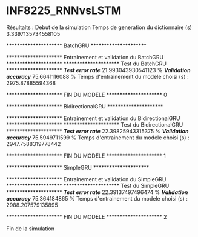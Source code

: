 # INF8225_RNNvsLSTM 

Résultalts :
Debut de la simulation
Temps de generation du dictionnaire (s)  3.3397135734558105

*********************  BatchGRU  *********************

********************* Entrainement et validation du  BatchGRU  *********************
********************* Test du BatchGRU  *********************
*********************Test error rate*********************
21.993043930541123  % 
*********************Validation accuracy*********************
75.6641116088  % 
Temps d'entrainement du modele choisi (s) :  2975.87885594368

********************* FIN DU MODELE ********************* 0


*********************  BidirectionalGRU  *********************

********************* Entrainement et validation du  BidirectionalGRU  *********************
********************* Test du BidirectionalGRU  *********************
*********************Test error rate*********************
22.39825943315375  % 
*********************Validation accuracy*********************
75.5949711599  % 
Temps d'entrainement du modele choisi (s) :  2947.7588319778442

********************* FIN DU MODELE ********************* 1


*********************  SimpleGRU  *********************

********************* Entrainement et validation du  SimpleGRU  *********************
********************* Test du SimpleGRU  *********************
*********************Test error rate*********************
22.39137497496474  % 
*********************Validation accuracy*********************
75.364184865  % 
Temps d'entrainement du modele choisi (s) :  2988.207579135895

********************* FIN DU MODELE ********************* 2

Fin de la simulation
